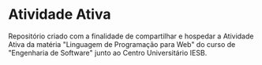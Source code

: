 # Atividade Ativa

Repositório criado com a finalidade de compartilhar e hospedar a Atividade Ativa da matéria "Linguagem de Programação para Web" do curso de "Engenharia de Software" junto ao Centro Universitário IESB.